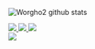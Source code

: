 ![Worgho2 github stats](https://github-readme-stats.vercel.app/api?username=worgho2&count_private=true&show_icons=true)

<a href="https://www.linkedin.com/in/otaviobaziewicz/" target="_blank">
  <img src="https://img.shields.io/badge/linkedin-%230077B5.svg?&style=for-the-badge&logo=linkedin&logoColor=white" />
</a>

<a href="https://apps.apple.com/us/developer/otavio-baziewicz-filho/id1470886246" target="_blank">
  <img src="https://img.shields.io/badge/App_Store-0D96F6?style=for-the-badge&logo=app-store&logoColor=white" />
</a>

<a href="https://wa.me/5541996892354?text=Olá!%20Otavio" target="_blank">
  <img src="https://img.shields.io/badge/WHATSAPP-%2325D366.svg?&style=for-the-badge&logo=whatsapp&logoColor=white" />    
</a>

<br>

<a href="#">
  <img src="https://badges.pufler.dev/visits/worgho2/worgho2">
</a>

